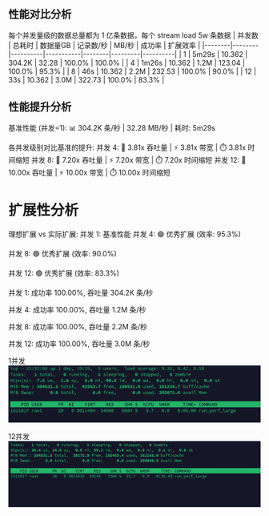 
## 性能对比分析
每个并发量级的数据总量都为 1 亿条数据，每个 stream load 5w 条数据
| 并发数 | 总耗时 | 数据量GB | 记录数/秒 | MB/秒  | 成功率  | 扩展效率 |
|--------|--------|----------|-----------|--------|---------|----------|
| 1      | 5m29s  | 10.362   | 304.2K    | 32.28  | 100.0%  | 100.0%   |
| 4      | 1m26s  | 10.362   | 1.2M      | 123.04 | 100.0%  | 95.3%    |
| 8      | 46s    | 10.362   | 2.2M      | 232.53 | 100.0%  | 90.0%    |
| 12     | 33s    | 10.362   | 3.0M      | 322.73 | 100.0%  | 83.3%    |

## 性能提升分析 
基准性能 (并发=1):
📊 304.2K 条/秒 | 32.28 MB/秒 | 耗时: 5m29s

各并发级别对比基准的提升:
并发 4: 🚀 3.81x 吞吐量 | ⚡ 3.81x 带宽 | ⏱️  3.81x 时间缩短
并发 8: 🚀 7.20x 吞吐量 | ⚡ 7.20x 带宽 | ⏱️  7.20x 时间缩短
并发 12: 🚀 10.00x 吞吐量 | ⚡ 10.00x 带宽 | ⏱️  10.00x 时间缩短



# 扩展性分析
理想扩展 vs 实际扩展:
并发 1: 基准性能
并发 4: 🟢 优秀扩展 (效率: 95.3%)

并发 8: 🟢 优秀扩展 (效率: 90.0%)

并发 12: 🟢 优秀扩展 (效率: 83.3%)


并发 1: 成功率 100.00%, 吞吐量 304.2K 条/秒

并发 4: 成功率 100.00%, 吞吐量 1.2M 条/秒

并发 8: 成功率 100.00%, 吞吐量 2.2M 条/秒

并发 12: 成功率 100.00%, 吞吐量 3.0M 条/秒

1并发
![img.png](img.png)

12并发
![img_1.png](img_1.png)